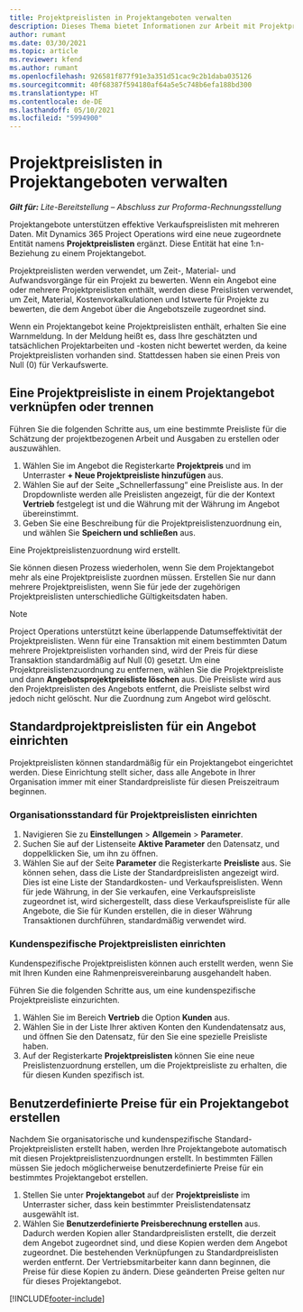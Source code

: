 ```yaml
---
title: Projektpreislisten in Projektangeboten verwalten
description: Dieses Thema bietet Informationen zur Arbeit mit Projektpreislisten in Angeboten.
author: rumant
ms.date: 03/30/2021
ms.topic: article
ms.reviewer: kfend
ms.author: rumant
ms.openlocfilehash: 926581f877f91e3a351d51cac9c2b1daba035126
ms.sourcegitcommit: 40f68387f594180af64a5e5c748b6efa188bd300
ms.translationtype: HT
ms.contentlocale: de-DE
ms.lasthandoff: 05/10/2021
ms.locfileid: "5994900"
---
```

# <a name="manage-project-price-lists-on-project-quotes"></a>Projektpreislisten in Projektangeboten verwalten 

_**Gilt für:** Lite-Bereitstellung – Abschluss zur Proforma-Rechnungsstellung_

Projektangebote unterstützen effektive Verkaufspreislisten mit mehreren Daten. Mit Dynamics 365 Project Operations wird eine neue zugeordnete Entität namens **Projektpreislisten** ergänzt. Diese Entität hat eine 1:n-Beziehung zu einem Projektangebot.

Projektpreislisten werden verwendet, um Zeit-, Material- und Aufwandsvorgänge für ein Projekt zu bewerten. Wenn ein Angebot eine oder mehrere Projektpreislisten enthält, werden diese Preislisten verwendet, um Zeit, Material, Kostenvorkalkulationen und Istwerte für Projekte zu bewerten, die dem Angebot über die Angebotszeile zugeordnet sind.

Wenn ein Projektangebot keine Projektpreislisten enthält, erhalten Sie eine Warnmeldung. In der Meldung heißt es, dass Ihre geschätzten und tatsächlichen Projektarbeiten und -kosten nicht bewertet werden, da keine Projektpreislisten vorhanden sind. Stattdessen haben sie einen Preis von Null (0) für Verkaufswerte.

## <a name="associate-or-disassociate-a-project-price-list-on-a-project-quote"></a>Eine Projektpreisliste in einem Projektangebot verknüpfen oder trennen

Führen Sie die folgenden Schritte aus, um eine bestimmte Preisliste für die Schätzung der projektbezogenen Arbeit und Ausgaben zu erstellen oder auszuwählen.

1. Wählen Sie im Angebot die Registerkarte **Projektpreis** und im Unterraster **+ Neue Projektpreisliste hinzufügen** aus.
2. Wählen Sie auf der Seite „Schnellerfassung“ eine Preisliste aus. In der Dropdownliste werden alle Preislisten angezeigt, für die der Kontext **Vertrieb** festgelegt ist und die Währung mit der Währung im Angebot übereinstimmt.
4. Geben Sie eine Beschreibung für die Projektpreislistenzuordnung ein, und wählen Sie **Speichern und schließen** aus.

Eine Projektpreislistenzuordnung wird erstellt.

Sie können diesen Prozess wiederholen, wenn Sie dem Projektangebot mehr als eine Projektpreisliste zuordnen müssen. Erstellen Sie nur dann mehrere Projektpreislisten, wenn Sie für jede der zugehörigen Projektpreislisten unterschiedliche Gültigkeitsdaten haben.

> [!NOTE]
> Project Operations unterstützt keine überlappende Datumseffektivität der Projektpreislisten. Wenn für eine Transaktion mit einem bestimmten Datum mehrere Projektpreislisten vorhanden sind, wird der Preis für diese Transaktion standardmäßig auf Null (0) gesetzt.
Um eine Projektpreislistenzuordnung zu entfernen, wählen Sie die Projektpreisliste und dann **Angebotsprojektpreisliste löschen** aus. Die Preisliste wird aus den Projektpreislisten des Angebots entfernt, die Preisliste selbst wird jedoch nicht gelöscht. Nur die Zuordnung zum Angebot wird gelöscht.

## <a name="set-up-default-project-price-lists-on-a-quote"></a>Standardprojektpreislisten für ein Angebot einrichten

Projektpreislisten können standardmäßig für ein Projektangebot eingerichtet werden. Diese Einrichtung stellt sicher, dass alle Angebote in Ihrer Organisation immer mit einer Standardpreisliste für diesen Preiszeitraum beginnen.

### <a name="set-up-organizational-default-for-project-price-lists"></a>Organisationsstandard für Projektpreislisten einrichten

1. Navigieren Sie zu **Einstellungen** > **Allgemein** > **Parameter**.
2. Suchen Sie auf der Listenseite **Aktive Parameter** den Datensatz, und doppelklicken Sie, um ihn zu öffnen. 
3. Wählen Sie auf der Seite **Parameter** die Registerkarte **Preisliste** aus. Sie können sehen, dass die Liste der Standardpreislisten angezeigt wird. Dies ist eine Liste der Standardkosten- und Verkaufspreislisten. Wenn für jede Währung, in der Sie verkaufen, eine Verkaufspreisliste zugeordnet ist, wird sichergestellt, dass diese Verkaufspreisliste für alle Angebote, die Sie für Kunden erstellen, die in dieser Währung Transaktionen durchführen, standardmäßig verwendet wird.

### <a name="set-up-customer-specific-project-price-lists"></a>Kundenspezifische Projektpreislisten einrichten

Kundenspezifische Projektpreislisten können auch erstellt werden, wenn Sie mit Ihren Kunden eine Rahmenpreisvereinbarung ausgehandelt haben.

Führen Sie die folgenden Schritte aus, um eine kundenspezifische Projektpreisliste einzurichten.

1. Wählen Sie im Bereich **Vertrieb** die Option **Kunden** aus.
2. Wählen Sie in der Liste Ihrer aktiven Konten den Kundendatensatz aus, und öffnen Sie den Datensatz, für den Sie eine spezielle Preisliste haben.
3. Auf der Registerkarte **Projektpreislisten** können Sie eine neue Preislistenzuordnung erstellen, um die Projektpreisliste zu erhalten, die für diesen Kunden spezifisch ist.

## <a name="create-custom-pricing-on-a-project-quote"></a>Benutzerdefinierte Preise für ein Projektangebot erstellen

Nachdem Sie organisatorische und kundenspezifische Standard-Projektpreislisten erstellt haben, werden Ihre Projektangebote automatisch mit diesen Projektpreislistenzuordnungen erstellt. In bestimmten Fällen müssen Sie jedoch möglicherweise benutzerdefinierte Preise für ein bestimmtes Projektangebot erstellen. 

1. Stellen Sie unter **Projektangebot** auf der **Projektpreisliste** im Unterraster sicher, dass kein bestimmter Preislistendatensatz ausgewählt ist.
2. Wählen Sie **Benutzerdefinierte Preisberechnung erstellen** aus. Dadurch werden Kopien aller Standardpreislisten erstellt, die derzeit dem Angebot zugeordnet sind, und diese Kopien werden dem Angebot zugeordnet. Die bestehenden Verknüpfungen zu Standardpreislisten werden entfernt. Der Vertriebsmitarbeiter kann dann beginnen, die Preise für diese Kopien zu ändern. Diese geänderten Preise gelten nur für dieses Projektangebot.


[!INCLUDE[footer-include](../../includes/footer-banner.md)]
